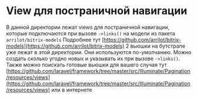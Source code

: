 # View для постраничной навигации

В данной директории лежат views для постраничной навигации, которые подключаются при вызове `->links()` на модели из пакета `arrilot/bitrix-models`
Подробнее тут [https://github.com/arrilot/bitrix-models](https://github.com/arrilot/bitrix-models)
2 вьюшки на бутстрапе уже лежат в этой директории. Они используются по-умолчанию.
Можно создать сколько угодно новых и указывать их при вызове `->links()`.
Также можно поискать готовые вьюшки для вашего случая тут [https://github.com/laravel/framework/tree/master/src/Illuminate/Pagination/resources/views](https://github.com/laravel/framework/tree/master/src/Illuminate/Pagination/resources/views) или в интернете